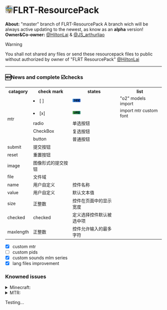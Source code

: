 # <img src="temporary/emojis/FLRT.png" width="25" height="25"/>FLRT-ResourcePack
**About:** 
"master" branch of FLRT-ResourcePack
A branch wich will be always active updating to the newest, as know as an **alpha** version!
**Owner&Co-owner:** [@HiltonLai](https://github.com/HiltonLai) & [@JS_arthurliao](https://github.com/JSarthurliao)

> [!WARNING]
> You shall not shared any files or send these resourcepack files to public without authorized by owner of "FLRT ResourcePack" [@HiltonLai](https://github.com/HiltonLai)
---
### 🆕News and complete ☑️checks
<table>
    <tr>
        <th>catagory</th>
        <th>check
          mark</th>
        <th>states</th>
        <th>list</th>
    </tr>
    <tr>
        <td rowspan="5">mtr</td>
        <td><li>[ ] </li></td>
        <td><img src="temporary/emojis/develop.png" width="25" height="25"/></td>
        <td>"o2" models import</td>
    </tr>
    <tr>
        <td><li>[x] </li></td>
        <td><img src="temporary/emojis/update.png" width="25" height="25"/></td>
        <td>import mtr custom font</td>
    </tr>
    <tr>
        <td>radio</td>
        <td>单选按钮</td>
    </tr>
    <tr>
        <td>CheckBox</td>
        <td>复选按钮</td>
    </tr>
    <tr><td>button</td>
        <td>普通按钮</td>
    </tr>
    <tr>
        <td>submit</td>
        <td>提交按钮</td>
    </tr>
    <tr>
        <td>reset</td>
        <td>重置按钮</td>
    </tr>
    <tr>
        <td>image</td>
        <td>图像形式的提交按钮</td>
    </tr>
    <tr>
        <td >file</td>
        <td>文件域</td>
    </tr>
    <tr>
        <td >name</td>
        <td>用户自定义</td>
        <td>控件名称</td>
    </tr>
    <tr>
        <td >value</td>
        <td >用户自定义</td>
        <td >默认文本值</td>
    </tr>
    <tr>
        <td >size</td>
        <td >正整数</td>
        <td >控件在页面中的显示宽度</td>
    </tr>
    <tr>
        <td >checked</td>
        <td >checked</td>
        <td >定义选择控件默认被选中项</td>
    </tr>
    <tr>
        <td >maxlength</td>
        <td >正整数</td>
        <td >控件允许输入的最多字符</td>
    </tr>
</table>

- [x] custom mtr 
- [ ] custom pids
- [x] custom sounds mlm series
- [x] lang files improvement

### Knowned issues
<details>
  <summary>Minecraft:</summary>
  new emojis cannot be load.
  <details>
    <summary>ℹ️information:</summary>
    Need more information for the minecraft emojis json file name
    </details>
</details>

<details>
  <summary>MTR:</summary>
  missing "properties.json" for o_train model
  <details>
    <summary>ℹ️information:</summary>
    Need more example for o_train
  </details>
</details>

Testing...
